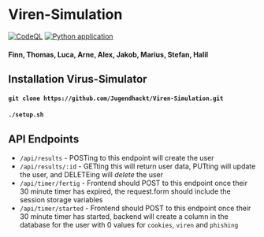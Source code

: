 # Viren-Simulation
[![CodeQL](https://github.com/Jugendhackt/Viren-Simulation/actions/workflows/codeql.yml/badge.svg)](https://github.com/Jugendhackt/Viren-Simulation/actions/workflows/codeql.yml)
[![Python application](https://github.com/Jugendhackt/Viren-Simulation/actions/workflows/python-app.yml/badge.svg)](https://github.com/Jugendhackt/Viren-Simulation/actions/workflows/python-app.yml)
#### Finn, Thomas, Luca, Arne, Alex, Jakob, Marius, Stefan, Halil
## Installation Virus-Simulator
#### `git clone https://github.com/Jugendhackt/Viren-Simulation.git`
#### `./setup.sh`
## API Endpoints
- `/api/results` - POSTing to this endpoint will create the user
- `/api/results/:id` - GETting this will return user data, PUTting will update the user, and DELETEing will _delete_ the user
- `/api/timer/fertig` - Frontend should POST to this endpoint once their 30 minute timer has expired, the request.form should include the session storage variables
- `/api/timer/started` - Frontend should POST to this endpoint once their 30 minute timer has started, backend will create a column in the database for the user with 0 values for `cookies`, `viren` and `phishing`
